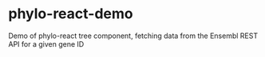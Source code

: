 # phylo-react-demo

Demo of phylo-react tree component, fetching data from the Ensembl REST API for
a given gene ID
